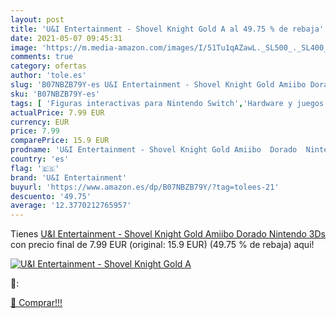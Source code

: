 ```yaml
---
layout: post
title: 'U&I Entertainment - Shovel Knight Gold A al 49.75 % de rebaja'
date: 2021-05-07 09:45:31
image: 'https://m.media-amazon.com/images/I/51Tu1qAZawL._SL500_._SL400_.jpg'
comments: true
category: ofertas
author: 'tole.es'
slug: 'B07NBZB79Y-es U&I Entertainment - Shovel Knight Gold Amiibo Dorado...'
sku: 'B07NBZB79Y-es'
tags: [ 'Figuras interactivas para Nintendo Switch','Hardware y juegos para Nintendo Switch','Sistemas precursores y micro consolas','Videojuegos','nintendo','u&i entertainment', ]
actualPrice: 7.99 EUR
currency: EUR
price: 7.99
comparePrice: 15.9 EUR
prodname: 'U&I Entertainment - Shovel Knight Gold Amiibo  Dorado  Nintendo 3Ds '
country: 'es'
flag: '🇪🇸'
brand: 'U&I Entertainment'
buyurl: 'https://www.amazon.es/dp/B07NBZB79Y/?tag=tolees-21'
descuento: '49.75'
average: '12.3770212765957'
---
```


Tienes [U&I Entertainment - Shovel Knight Gold Amiibo  Dorado  Nintendo 3Ds ](https://www.amazon.es/dp/B07NBZB79Y/?tag=tolees-21) con precio final de  7.99 EUR (original: 15.9 EUR) (49.75 %  de rebaja) aqui!

[![U&I Entertainment - Shovel Knight Gold A](https://m.media-amazon.com/images/I/51Tu1qAZawL._SL500_._SL400_.jpg)](https://www.amazon.es/dp/B07NBZB79Y/?tag=tolees-21)

🔎:


[🛒 Comprar!!!](https://www.amazon.es/dp/B07NBZB79Y/?tag=tolees-21)
